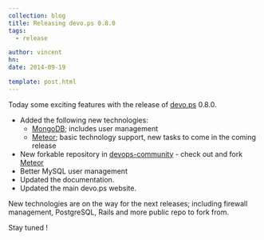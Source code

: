 ```yaml
---
collection: blog
title: Releasing devo.ps 0.8.0
tags:
  - release

author: vincent
hn:
date: 2014-09-19

template: post.html
---
```


Today some exciting features with the release of [devo.ps](http://devo.ps) 0.8.0. 

- Added the following new technologies:
  - [MongoDB](http://docs.devo.ps/services/mongodb/); includes user management
  - [Meteor](http://docs.devo.ps/services/meteor/); basic technology support, new tasks to come in the coming release
- New forkable repository in [devops-community](https://github.com/devops-community) - check out and fork [Meteor](https://github.com/devops-community/meteor)
- Better MySQL user management
- Updated the documentation.
- Updated the main devo.ps website.

New technologies are on the way for the next releases; including firewall management, PostgreSQL, Rails and more public repo to fork from. 

Stay tuned !
